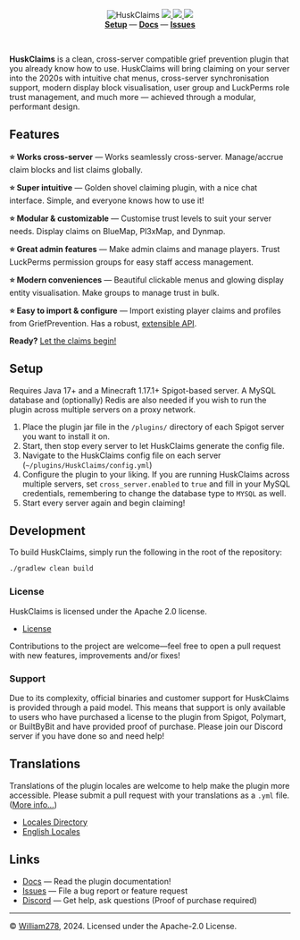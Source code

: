 <!--suppress ALL -->
<p align="center">
    <img src="images/banner.png" alt="HuskClaims" />
    <a href="https://github.com/WiIIiam278/HuskClaims/actions/workflows/ci.yml">
        <img src="https://img.shields.io/github/actions/workflow/status/WiIIiam278/HuskClaims/ci.yml?branch=master&logo=github"/>
    </a> 
    <a href="https://repo.william278.net/#/releases/net/william278/huskclaims/">
        <img src="https://repo.william278.net/api/badge/latest/releases/net/william278/huskclaims/huskclaims-common?color=00fb9a&name=Maven&prefix=v" />
    </a> 
    <a href="https://discord.gg/tVYhJfyDWG">
        <img src="https://img.shields.io/discord/818135932103557162.svg?label=&logo=discord&logoColor=fff&color=7389D8&labelColor=6A7EC2" />
    </a> 
    <br/>
    <b>
        <a href="https://william278.net/docs/huskclaims/setup">Setup</a>
    </b> — 
    <b>
        <a href="https://william278.net/docs/huskclaims/">Docs</a>
    </b> — 
    <b>
        <a href="http://github.com/WiIIiam278/HuskClaims/issues">Issues</a>
    </b>
</p>
<br/>

**HuskClaims** is a clean, cross-server compatible grief prevention plugin that you already know how to use. HuskClaims will bring claiming on your server into the 2020s with intuitive chat menus, cross-server synchronisation support, modern display block visualisation, user group and LuckPerms role trust management, and much more &mdash; achieved through a modular, performant design.

## Features
**⭐ Works cross-server** &mdash; Works seamlessly cross-server. Manage/accrue claim blocks and list claims globally.

**⭐ Super intuitive** &mdash; Golden shovel claiming plugin, with a nice chat interface. Simple, and everyone knows how to use it!

**⭐ Modular & customizable** &mdash; Customise trust levels to suit your server needs. Display claims on BlueMap, Pl3xMap, and Dynmap.

**⭐ Great admin features** &mdash; Make admin claims and manage players. Trust LuckPerms permission groups for easy staff access management. 

**⭐ Modern conveniences** &mdash; Beautiful clickable menus and glowing display entity visualisation. Make groups to manage trust in bulk.

**⭐ Easy to import & configure** &mdash; Import existing player claims and profiles from GriefPrevention. Has a robust, [extensible API](https://william278.net/docs/huskclaims/api). 

**Ready?** [Let the claims begin!](https://william278.net/docs/huskclaims/setup)

## Setup
Requires Java 17+ and a Minecraft 1.17.1+ Spigot-based server. A MySQL database and (optionally) Redis are also needed if you wish to run the plugin across multiple servers on a proxy network.

1. Place the plugin jar file in the `/plugins/` directory of each Spigot server you want to install it on.
2. Start, then stop every server to let HuskClaims generate the config file.
3. Navigate to the HuskClaims config file on each server (`~/plugins/HuskClaims/config.yml`)
4. Configure the plugin to your liking. If you are running HuskClaims across multiple servers, set `cross_server.enabled` to `true` and fill in your MySQL credentials, remembering to change the database type to `MYSQL` as well.
5. Start every server again and begin claiming!

## Development
To build HuskClaims, simply run the following in the root of the repository:

```bash
./gradlew clean build
```

### License
HuskClaims is licensed under the Apache 2.0 license.

- [License](https://github.com/WiIIiam278/HuskClaims/blob/master/LICENSE)

Contributions to the project are welcome&mdash;feel free to open a pull request with new features, improvements and/or fixes!

### Support
Due to its complexity, official binaries and customer support for HuskClaims is provided through a paid model. This means that support is only available to users who have purchased a license to the plugin from Spigot, Polymart, or BuiltByBit and have provided proof of purchase. Please join our Discord server if you have done so and need help!

## Translations
Translations of the plugin locales are welcome to help make the plugin more accessible. Please submit a pull request with your translations as a `.yml` file. ([More info&hellip;](https://william278.net/docs/huskclaims/translations))

- [Locales Directory](https://github.com/WiIIiam278/HuskClaims/tree/master/common/src/main/resources/locales)
- [English Locales](https://github.com/WiIIiam278/HuskClaims/tree/master/common/src/main/resources/locales/en-gb.yml)

## Links
- [Docs](https://william278.net/docs/huskclaims) &mdash; Read the plugin documentation!
- [Issues](https://github.com/WiIIiam278/HuskClaims/issues) &mdash; File a bug report or feature request
- [Discord](https://discord.gg/tVYhJfyDWG) &mdash; Get help, ask questions (Proof of purchase required)

---
&copy; [William278](https://william278.net/), 2024. Licensed under the Apache-2.0 License.
